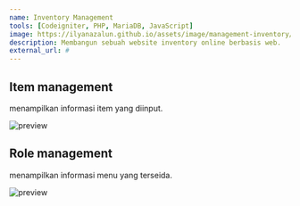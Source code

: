 ```yaml
---
name: Inventory Management
tools: [Codeigniter, PHP, MariaDB, JavaScript]
image: https://ilyanazalun.github.io/assets/image/management-inventory/screenshot-management.local-2021.11.14-11_14_05.png
description: Membangun sebuah website inventory online berbasis web.
external_url: #
---
```


## Item management

menampilkan informasi item yang diinput.

![preview]({{'/assets/image'|relative_url}}/management-inventory/screenshot-management.local-2021.11.14-11_15_14.png)

## Role management

menampilkan informasi menu yang terseida.

![preview]({{'/assets/image'|relative_url}}/management-inventory/screenshot-management.local-2021.11.14-11_15_44.png)